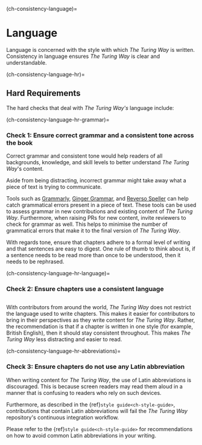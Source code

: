 (ch-consistency-language)=
# Language

Language is concerned with the style with which _The Turing Way_ is written.
Consistency in language ensures _The Turing Way_ is clear and understandable.

(ch-consistency-language-hr)=
## Hard Requirements

The hard checks that deal with _The Turing Way's_ language include: 

(ch-consistency-language-hr-grammar)=
### Check 1: Ensure correct grammar and a consistent tone across the book

Correct grammar and consistent tone would help readers of all backgrounds, knowledge, and skill levels to better understand _The Turing Way_'s content.

Aside from being distracting, incorrect grammar might take away what a piece of text is trying to communicate.

Tools such as [Grammarly](www.grammarly.com), [Ginger Grammar](https://www.gingersoftware.com/grammarcheck), and [Reverso Speller](https://www.reverso.net/spell-checker/english-spelling-grammar/) can help catch grammatical errors present in a piece of text. 
These tools can be used to assess grammar in new contributions and existing content of _The Turing Way_.
Furthermore, when raising PRs for new content, invite reviewers to check for grammar as well.
This helps to minimise the number of grammatical errors that make it to the final version of _The Turing Way_.

With regards tone, ensure that chapters adhere to a formal level of writing and that sentences are easy to digest.
One rule of thumb to think about is, if a sentence needs to be read more than once to be understood, then it needs to be rephrased.

(ch-consistency-language-hr-language)=
### Check 2: Ensure chapters use a consistent language

```{note} Language, in this context, refers to the American and British variants of the English language.
```

With contributors from around the world, _The Turing Way_ does not restrict the language used to write chapters.
This makes it easier for contributors to bring in their perspectives as they write content for _The Turing Way_.
Rather, the recommendation is that if a chapter is written in one style (for example, British English), then it should stay consistent throughout. 
This makes _The Turing Way_ less distracting and easier to read.

(ch-consistency-language-hr-abbreviations)=
### Check 3: Ensure chapters do not use any Latin abbreviation

When writing content for _The Turing Way_, the use of Latin abbreviations is discouraged. 
This is because screen readers may read them aloud in a manner that is confusing to readers who rely on such devices.

Furthermore, as described in the {ref}`style guide<ch-style-guide>`, contributions that contain Latin abbreviations will fail the _The Turing Way_ repository's continuous integration workflow.

Please refer to the {ref}`style guide<ch-style-guide>` for recommendations on how to avoid common Latin abbreviations in your writing.
